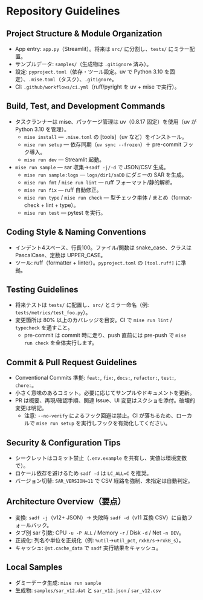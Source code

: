 # Repository Guidelines

## Project Structure & Module Organization
- App entry: `app.py`（Streamlit）。将来は `src/` に分割し、`tests/` にミラー配置。
- サンプルデータ: `samples/`（生成物は `.gitignore` 済み）。
- 設定: `pyproject.toml`（依存・ツール設定。uv で Python 3.10 を固定）、`.mise.toml`（タスク）、`.gitignore`。
 - CI: `.github/workflows/ci.yml`（ruff/pyright を uv + mise で実行）。

## Build, Test, and Development Commands
- タスクランナーは mise、パッケージ管理は uv（0.8.17 固定）を使用（uv が Python 3.10 を管理）。
  - `mise install` — `.mise.toml` の [tools]（uv など）をインストール。
  - `mise run setup` — 依存同期（`uv sync --frozen`）＋ pre-commit フック導入。
  - `mise run dev` — Streamlit 起動。
- `mise run sample` — sar 収集→`sadf -j/-d` で JSON/CSV 生成。
  - `mise run sample:logs` — `logs/dir1/saDD` にダミーの SAR を生成。
  - `mise run fmt` / `mise run lint` — ruff フォーマット/静的解析。
  - `mise run fix` — ruff 自動修正。
  - `mise run type` / `mise run check` — 型チェック単体 / まとめ（format-check + lint + type）。
  - `mise run test` — pytest を実行。

## Coding Style & Naming Conventions
- インデント4スペース、行長100。ファイル/関数は snake_case、クラスは PascalCase、定数は UPPER_CASE。
- ツール: ruff（formatter + linter）。`pyproject.toml` の `[tool.ruff]` に準拠。

## Testing Guidelines
- 将来テストは `tests/` に配置し、`src/` とミラー命名（例: `tests/metrics/test_foo.py`）。
- 変更箇所は 80% 以上のカバレッジを目安。CI で `mise run lint` / `typecheck` を通すこと。
  - pre-commit は commit 時に走り、push 直前には pre-push で `mise run check` を全体実行します。

## Commit & Pull Request Guidelines
- Conventional Commits 準拠: `feat:`, `fix:`, `docs:`, `refactor:`, `test:`, `chore:`。
- 小さく意味のあるコミット。必要に応じてサンプルやドキュメントを更新。
- PR は概要、再現/確認手順、関連 Issue、UI 変更はスクショを添付。破壊的変更は明記。
  - 注意: `--no-verify` によるフック回避は禁止。CI が落ちるため、ローカルで `mise run setup` を実行しフックを有効化してください。

## Security & Configuration Tips
- シークレットはコミット禁止（`.env.example` を共有し、実値は環境変数で）。
- ロケール依存を避けるため `sadf -d` は `LC_ALL=C` を推奨。
- バージョン切替: `SAR_VERSION=11` で CSV 経路を強制、未指定は自動判定。

## Architecture Overview（要点）
- 変換: `sadf -j`（v12+ JSON）→ 失敗時 `sadf -d`（v11 互換 CSV）に自動フォールバック。
- タブ別 sar 引数: CPU `-u -P ALL` / Memory `-r` / Disk `-d` / Net `-n DEV`。
- 正規化: 列名や単位を正規化（例: `%util`→`util_pct`, `rxkB/s`→`rxkB_s`）。
- キャッシュ: `@st.cache_data` で `sadf` 実行結果をキャッシュ。

## Local Samples
- ダミーデータ生成: `mise run sample`
- 生成物: `samples/sar_v12.dat` と `sar_v12.json` / `sar_v12.csv`
